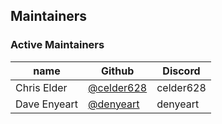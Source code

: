 ## Maintainers

### Active Maintainers
| name              | Github                                                 | Discord      |
|-------------------|--------------------------------------------------------|--------------|
| Chris Elder | [@celder628](https://github.com/celder628)                 | celder628  |
| Dave Enyeart | [@denyeart](https://github.com/denyeart)                 | denyeart  |
